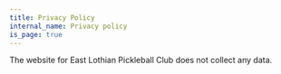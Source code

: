 ```yaml
---
title: Privacy Policy
internal_name: Privacy policy
is_page: true
---
```


The website for East Lothian Pickleball Club does not collect any data.
